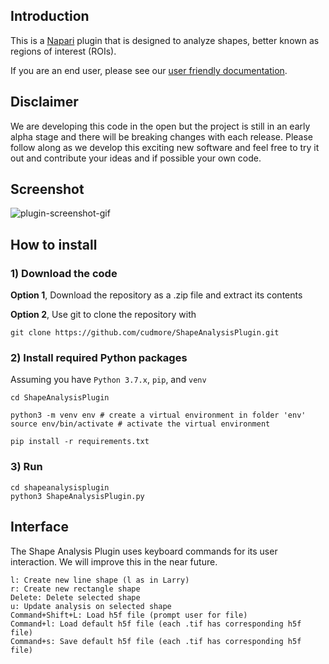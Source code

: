 ## Introduction

This is a [Napari][napari] plugin that is designed to analyze shapes, better known as regions of interest (ROIs).

If you are an end user, please see our [user friendly documentation](http://blog.cudmore.io/ShapeAnalysisPlugin/).

## Disclaimer

We are developing this code in the open but the project is still in an early alpha stage and there will be breaking changes with each release. Please follow along as we develop this exciting new software and feel free to try it out and contribute your ideas and if possible your own code.

## Screenshot

![plugin-screenshot-gif](docs/docs/img/shape-analysis-plugin.gif)


## How to install

### 1) Download the code

**Option 1**, Download the repository as a .zip file and extract its contents

**Option 2**, Use git to clone the repository with

```
git clone https://github.com/cudmore/ShapeAnalysisPlugin.git
```

### 2) Install required Python packages

Assuming you have `Python 3.7.x`, `pip`, and `venv`

```
cd ShapeAnalysisPlugin

python3 -m venv env # create a virtual environment in folder 'env'
source env/bin/activate # activate the virtual environment

pip install -r requirements.txt
```

### 3) Run

```
cd shapeanalysisplugin
python3 ShapeAnalysisPlugin.py
```

## Interface

The Shape Analysis Plugin uses keyboard commands for its user interaction. We will improve this in the near future.

```
l: Create new line shape (l as in Larry)
r: Create new rectangle shape
Delete: Delete selected shape
u: Update analysis on selected shape
Command+Shift+L: Load h5f file (prompt user for file)
Command+l: Load default h5f file (each .tif has corresponding h5f file)
Command+s: Save default h5f file (each .tif has corresponding h5f file)
```





[napari]: https://napari.org/
[napari github]: https://github.com/napari/napari
[python-multiprocessing]: https://docs.python.org/2/library/multiprocessing.html
[sinoatrial-node]: https://en.wikipedia.org/wiki/Sinoatrial_node
[gcamp]: https://en.wikipedia.org/wiki/GCaMP
[endothelial-cells]: https://en.wikipedia.org/wiki/Endothelium
[czi]: https://chanzuckerberg.com/
